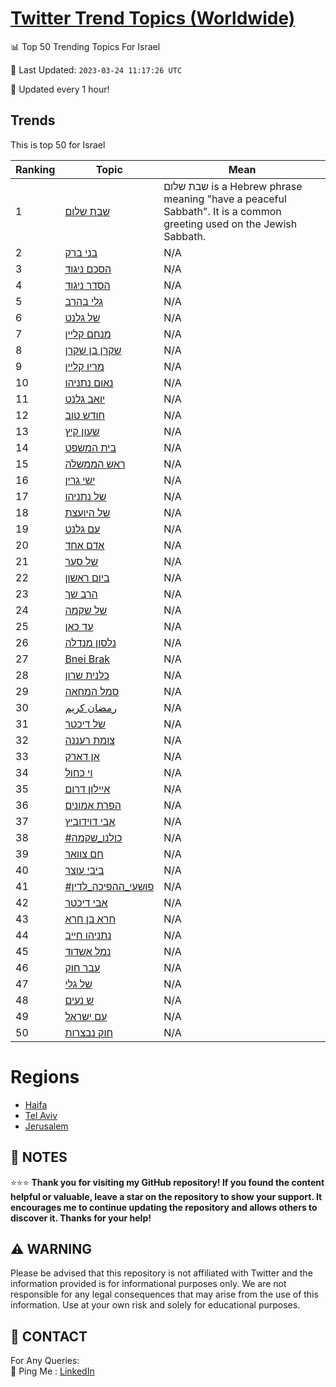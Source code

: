 [Twitter Trend Topics (Worldwide)](https://github.com/ErcinDedeoglu/Twitter-Trend-Topics)
==========


📊 Top 50 Trending Topics For Israel

📆 Last Updated: `2023-03-24 11:17:26 UTC`

🔧 Updated every 1 hour!


## Trends

This is top 50 for Israel

| Ranking | Topic | Mean |
| ------- | ------------ | ------------ |
| 1 | [שבת שלום](http://twitter.com/search?q=%d7%a9%d7%91%d7%aa+%d7%a9%d7%9c%d7%95%d7%9d) | שבת שלום is a Hebrew phrase meaning "have a peaceful Sabbath". It is a common greeting used on the Jewish Sabbath. |
| 2 | [בני ברק](http://twitter.com/search?q=%d7%91%d7%a0%d7%99+%d7%91%d7%a8%d7%a7) | N/A |
| 3 | [הסכם ניגוד](http://twitter.com/search?q=%d7%94%d7%a1%d7%9b%d7%9d+%d7%a0%d7%99%d7%92%d7%95%d7%93) | N/A |
| 4 | [הסדר ניגוד](http://twitter.com/search?q=%d7%94%d7%a1%d7%93%d7%a8+%d7%a0%d7%99%d7%92%d7%95%d7%93) | N/A |
| 5 | [גלי בהרב](http://twitter.com/search?q=%d7%92%d7%9c%d7%99+%d7%91%d7%94%d7%a8%d7%91) | N/A |
| 6 | [של גלנט](http://twitter.com/search?q=%d7%a9%d7%9c+%d7%92%d7%9c%d7%a0%d7%98) | N/A |
| 7 | [מנחם קליין](http://twitter.com/search?q=%d7%9e%d7%a0%d7%97%d7%9d+%d7%a7%d7%9c%d7%99%d7%99%d7%9f) | N/A |
| 8 | [שקרן בן שקרן](http://twitter.com/search?q=%d7%a9%d7%a7%d7%a8%d7%9f+%d7%91%d7%9f+%d7%a9%d7%a7%d7%a8%d7%9f) | N/A |
| 9 | [מריו קליין](http://twitter.com/search?q=%d7%9e%d7%a8%d7%99%d7%95+%d7%a7%d7%9c%d7%99%d7%99%d7%9f) | N/A |
| 10 | [נאום נתניהו](http://twitter.com/search?q=%d7%a0%d7%90%d7%95%d7%9d+%d7%a0%d7%aa%d7%a0%d7%99%d7%94%d7%95) | N/A |
| 11 | [יואב גלנט](http://twitter.com/search?q=%d7%99%d7%95%d7%90%d7%91+%d7%92%d7%9c%d7%a0%d7%98) | N/A |
| 12 | [חודש טוב](http://twitter.com/search?q=%d7%97%d7%95%d7%93%d7%a9+%d7%98%d7%95%d7%91) | N/A |
| 13 | [שעון קיץ](http://twitter.com/search?q=%d7%a9%d7%a2%d7%95%d7%9f+%d7%a7%d7%99%d7%a5) | N/A |
| 14 | [בית המשפט](http://twitter.com/search?q=%d7%91%d7%99%d7%aa+%d7%94%d7%9e%d7%a9%d7%a4%d7%98) | N/A |
| 15 | [ראש הממשלה](http://twitter.com/search?q=%d7%a8%d7%90%d7%a9+%d7%94%d7%9e%d7%9e%d7%a9%d7%9c%d7%94) | N/A |
| 16 | [ישי גרין](http://twitter.com/search?q=%d7%99%d7%a9%d7%99+%d7%92%d7%a8%d7%99%d7%9f) | N/A |
| 17 | [של נתניהו](http://twitter.com/search?q=%d7%a9%d7%9c+%d7%a0%d7%aa%d7%a0%d7%99%d7%94%d7%95) | N/A |
| 18 | [של היועצת](http://twitter.com/search?q=%d7%a9%d7%9c+%d7%94%d7%99%d7%95%d7%a2%d7%a6%d7%aa) | N/A |
| 19 | [עם גלנט](http://twitter.com/search?q=%d7%a2%d7%9d+%d7%92%d7%9c%d7%a0%d7%98) | N/A |
| 20 | [אדם אחד](http://twitter.com/search?q=%d7%90%d7%93%d7%9d+%d7%90%d7%97%d7%93) | N/A |
| 21 | [של סער](http://twitter.com/search?q=%d7%a9%d7%9c+%d7%a1%d7%a2%d7%a8) | N/A |
| 22 | [ביום ראשון](http://twitter.com/search?q=%d7%91%d7%99%d7%95%d7%9d+%d7%a8%d7%90%d7%a9%d7%95%d7%9f) | N/A |
| 23 | [הרב שך](http://twitter.com/search?q=%d7%94%d7%a8%d7%91+%d7%a9%d7%9a) | N/A |
| 24 | [של שקמה](http://twitter.com/search?q=%d7%a9%d7%9c+%d7%a9%d7%a7%d7%9e%d7%94) | N/A |
| 25 | [עד כאן](http://twitter.com/search?q=%d7%a2%d7%93+%d7%9b%d7%90%d7%9f) | N/A |
| 26 | [נלסון מנדלה](http://twitter.com/search?q=%d7%a0%d7%9c%d7%a1%d7%95%d7%9f+%d7%9e%d7%a0%d7%93%d7%9c%d7%94) | N/A |
| 27 | [Bnei Brak](http://twitter.com/search?q=Bnei+Brak) | N/A |
| 28 | [כלנית שרון](http://twitter.com/search?q=%d7%9b%d7%9c%d7%a0%d7%99%d7%aa+%d7%a9%d7%a8%d7%95%d7%9f) | N/A |
| 29 | [סמל המחאה](http://twitter.com/search?q=%d7%a1%d7%9e%d7%9c+%d7%94%d7%9e%d7%97%d7%90%d7%94) | N/A |
| 30 | [رمضان كريم](http://twitter.com/search?q=%d8%b1%d9%85%d8%b6%d8%a7%d9%86+%d9%83%d8%b1%d9%8a%d9%85) | N/A |
| 31 | [של דיכטר](http://twitter.com/search?q=%d7%a9%d7%9c+%d7%93%d7%99%d7%9b%d7%98%d7%a8) | N/A |
| 32 | [צומת רעננה](http://twitter.com/search?q=%d7%a6%d7%95%d7%9e%d7%aa+%d7%a8%d7%a2%d7%a0%d7%a0%d7%94) | N/A |
| 33 | [אן דארק](http://twitter.com/search?q=%d7%90%d7%9f+%d7%93%d7%90%d7%a8%d7%a7) | N/A |
| 34 | [וי כחול](http://twitter.com/search?q=%d7%95%d7%99+%d7%9b%d7%97%d7%95%d7%9c) | N/A |
| 35 | [איילון דרום](http://twitter.com/search?q=%d7%90%d7%99%d7%99%d7%9c%d7%95%d7%9f+%d7%93%d7%a8%d7%95%d7%9d) | N/A |
| 36 | [הפרת אמונים](http://twitter.com/search?q=%d7%94%d7%a4%d7%a8%d7%aa+%d7%90%d7%9e%d7%95%d7%a0%d7%99%d7%9d) | N/A |
| 37 | [אבי דוידוביץ](http://twitter.com/search?q=%d7%90%d7%91%d7%99+%d7%93%d7%95%d7%99%d7%93%d7%95%d7%91%d7%99%d7%a5) | N/A |
| 38 | [#כולנו_שקמה](http://twitter.com/search?q=%23%d7%9b%d7%95%d7%9c%d7%a0%d7%95_%d7%a9%d7%a7%d7%9e%d7%94) | N/A |
| 39 | [חם צוואר](http://twitter.com/search?q=%d7%97%d7%9d+%d7%a6%d7%95%d7%95%d7%90%d7%a8) | N/A |
| 40 | [ביבי עוצר](http://twitter.com/search?q=%d7%91%d7%99%d7%91%d7%99+%d7%a2%d7%95%d7%a6%d7%a8) | N/A |
| 41 | [#פושעי_ההפיכה_לדין](http://twitter.com/search?q=%23%d7%a4%d7%95%d7%a9%d7%a2%d7%99_%d7%94%d7%94%d7%a4%d7%99%d7%9b%d7%94_%d7%9c%d7%93%d7%99%d7%9f) | N/A |
| 42 | [אבי דיכטר](http://twitter.com/search?q=%d7%90%d7%91%d7%99+%d7%93%d7%99%d7%9b%d7%98%d7%a8) | N/A |
| 43 | [חרא בן חרא](http://twitter.com/search?q=%d7%97%d7%a8%d7%90+%d7%91%d7%9f+%d7%97%d7%a8%d7%90) | N/A |
| 44 | [נתניהו חייב](http://twitter.com/search?q=%d7%a0%d7%aa%d7%a0%d7%99%d7%94%d7%95+%d7%97%d7%99%d7%99%d7%91) | N/A |
| 45 | [נמל אשדוד](http://twitter.com/search?q=%d7%a0%d7%9e%d7%9c+%d7%90%d7%a9%d7%93%d7%95%d7%93) | N/A |
| 46 | [עבר חוק](http://twitter.com/search?q=%d7%a2%d7%91%d7%a8+%d7%97%d7%95%d7%a7) | N/A |
| 47 | [של גלי](http://twitter.com/search?q=%d7%a9%d7%9c+%d7%92%d7%9c%d7%99) | N/A |
| 48 | [ש נעים](http://twitter.com/search?q=%d7%a9+%d7%a0%d7%a2%d7%99%d7%9d) | N/A |
| 49 | [עם ישראל](http://twitter.com/search?q=%d7%a2%d7%9d+%d7%99%d7%a9%d7%a8%d7%90%d7%9c) | N/A |
| 50 | [חוק נבצרות](http://twitter.com/search?q=%d7%97%d7%95%d7%a7+%d7%a0%d7%91%d7%a6%d7%a8%d7%95%d7%aa) | N/A |



# Regions

* [Haifa](</Israel/Haifa.md>)
* [Tel Aviv](</Israel/Tel Aviv.md>)
* [Jerusalem](</Israel/Jerusalem.md>)



## 📝 NOTES

⭐⭐⭐ **Thank you for visiting my GitHub repository! If you found the content helpful or valuable, leave a star on the repository to show your support. It encourages me to continue updating the repository and allows others to discover it. Thanks for your help!**


## ⚠️ WARNING

Please be advised that this repository is not affiliated with Twitter and the information provided is for informational purposes only. We are not responsible for any legal consequences that may arise from the use of this information. Use at your own risk and solely for educational purposes.


## 📨 CONTACT

 For Any Queries:  
            🏓 Ping Me : [LinkedIn](https://www.linkedin.com/in/ercindedeoglu/)
